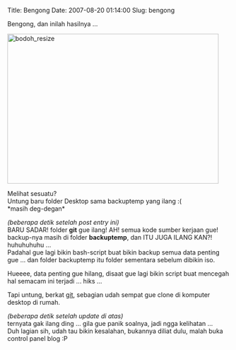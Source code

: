 Title: Bengong
Date: 2007-08-20 01:14:00
Slug: bengong

Bengong, dan inilah hasilnya ...

<a href="http://www.flickr.com/photos/kriwil/1179466918/" title="Photo Sharing"><img src="http://farm2.static.flickr.com/1428/1179466918_a1022539b8_o.png" width="478" height="339" alt="bodoh_resize" /></a>  

Melihat sesuatu?  
Untung baru folder Desktop sama backuptemp yang ilang :(  
\*masih deg-degan\*

_(beberapa detik setelah post entry ini)_  
BARU SADAR! folder **git** gue ilang! AH! semua kode sumber kerjaan gue!
backup-nya masih di folder **backuptemp**, dan ITU JUGA ILANG KAN?!  
huhuhuhuhu ...  
Padahal gue lagi bikin bash-script buat bikin backup semua data penting gue ...
dan folder backuptemp itu folder sementara sebelum dibikin iso.

Hueeee, data penting gue hilang, disaat gue lagi bikin script buat mencegah hal semacam ini terjadi ... hiks ...

Tapi untung, berkat [git](http://git.or.cz/), sebagian udah sempat gue clone di komputer desktop di rumah.

_(beberapa detik setelah update di atas)_  
ternyata gak ilang ding ... gila gue panik soalnya, jadi ngga kelihatan ...  
Duh lagian sih, udah tau bikin kesalahan, bukannya diliat dulu, malah buka control panel blog :P